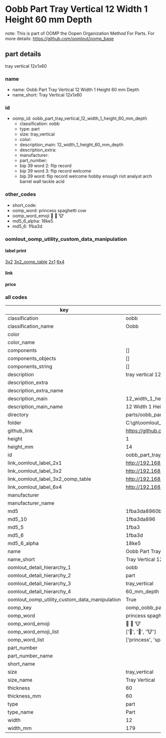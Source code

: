 # Oobb Part Tray Vertical 12 Width 1 Height 60 mm Depth  

note: This is part of OOMP the Oopen Organization Method For Parts. For more details: https://github.com/oomlout/oomp_base

##  part details
  



tray vertical 12x1x60



### name
* name: Oobb Part Tray Vertical 12 Width 1 Height 60 mm Depth
* name_short: Tray Vertical 12x1x60 
### id
* oomp_id: oobb_part_tray_vertical_12_width_1_height_60_mm_depth
  * classification: oobb
  * type: part
  * size: tray_vertical
  * color: 
  * description_main: 12_width_1_height_60_mm_depth
  * description_extra: 
  * manufacturer: 
  * part_number: 
  * bip 39 word 2: flip record
  * bip 39 word 3: flip record welcome
  * bip 39 word: flip record welcome hobby enough riot analyst arch barrel wall tackle acid

### other_codes
* short_code: 
* oomp_word: princess spaghetti cow
* oomp_word_emoji :princess: :spaghetti: :cow:
* md5_6_alpha: 18ke5
* md5_6: 1fba3d






### oomlout_oomp_utility_custom_data_manipulation
#### label print
[3x2](http://192.168.1.245:1112/?label=oomp%2018ke5)
[3x2_oomp_table](http://192.168.1.108:1112/?label=oomp%2018ke5)
[2x1](http://192.168.1.242:1112/?label=oomp%2018ke5)
[6x4](http://192.168.1.55:1112/?label=oomp%2018ke5)    

#### link

                              

#### price







### all codes 
| key | value |  
| --- | --- |  
| classification | oobb |  
| classification_name | Oobb |  
| color |  |  
| color_name |  |  
| components | [] |  
| components_objects | [] |  
| components_string | [] |  
| description | tray vertical 12x1x60 |  
| description_extra |  |  
| description_extra_name |  |  
| description_main | 12_width_1_height_60_mm_depth |  
| description_main_name | 12 Width 1 Height 60 mm Depth |  
| directory | parts/oobb_part_tray_vertical_12_width_1_height_60_mm_depth |  
| folder | C:\gh\oomlout_oobb_version_4_generated_parts\parts\oobb_part_tray_vertical_12_width_1_height_60_mm_depth |  
| github_link | https://github.com/oomlout/oomlout_oomp_part_src/tree/main/parts/oobb_part_tray_vertical_12_width_1_height_60_mm_depth |  
| height | 1 |  
| height_mm | 14 |  
| id | oobb_part_tray_vertical_12_width_1_height_60_mm_depth |  
| link_oomlout_label_2x1 | http://192.168.1.242:1112/?label=oomp%2018ke5 |  
| link_oomlout_label_3x2 | http://192.168.1.245:1112/?label=oomp%2018ke5 |  
| link_oomlout_label_3x2_oomp_table | http://192.168.1.108:1112/?label=oomp%2018ke5 |  
| link_oomlout_label_6x4 | http://192.168.1.55:1112/?label=oomp%2018ke5 |  
| manufacturer |  |  
| manufacturer_name |  |  
| md5 | 1fba3da8960b010ae8a576c5f2acf2c8 |  
| md5_10 | 1fba3da896 |  
| md5_5 | 1fba3 |  
| md5_6 | 1fba3d |  
| md5_6_alpha | 18ke5 |  
| name | Oobb Part Tray Vertical 12 Width 1 Height 60 mm Depth |  
| name_short | Tray Vertical 12x1x60  |  
| oomlout_detail_hierarchy_1 | oobb |  
| oomlout_detail_hierarchy_2 | part |  
| oomlout_detail_hierarchy_3 | tray_vertical |  
| oomlout_detail_hierarchy_4 | 60_mm_depth |  
| oomlout_oomp_utility_custom_data_manipulation | True |  
| oomp_key | oomp_oobb_part_tray_vertical_12_width_1_height_60_mm_depth |  
| oomp_word | princess spaghetti cow |  
| oomp_word_emoji | :princess: :spaghetti: :cow: |  
| oomp_word_emoji_list | [':princess:', ':spaghetti:', ':cow:'] |  
| oomp_word_list | ['princess', 'spaghetti', 'cow'] |  
| part_number |  |  
| part_number_name |  |  
| short_name |  |  
| size | tray_vertical |  
| size_name | Tray Vertical |  
| thickness | 60 |  
| thickness_mm | 60 |  
| type | part |  
| type_name | Part |  
| width | 12 |  
| width_mm | 179 |  
